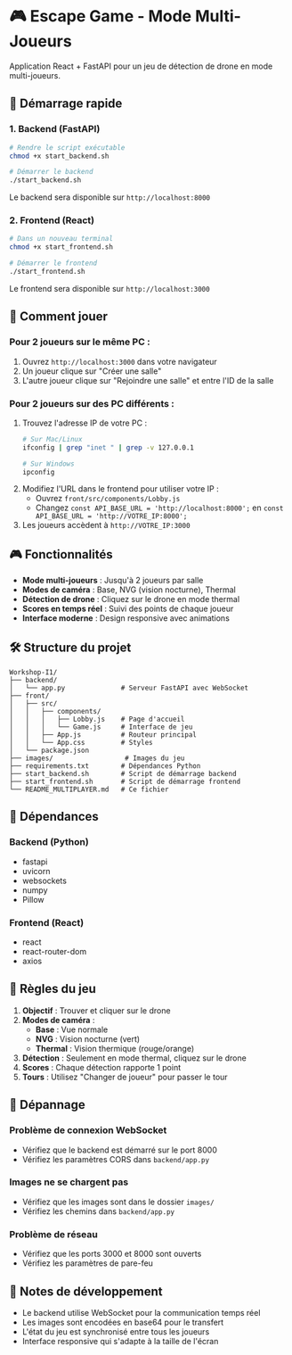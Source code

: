 # 🎮 Escape Game - Mode Multi-Joueurs

Application React + FastAPI pour un jeu de détection de drone en mode multi-joueurs.

## 🚀 Démarrage rapide

### 1. Backend (FastAPI)
```bash
# Rendre le script exécutable
chmod +x start_backend.sh

# Démarrer le backend
./start_backend.sh
```
Le backend sera disponible sur `http://localhost:8000`

### 2. Frontend (React)
```bash
# Dans un nouveau terminal
chmod +x start_frontend.sh

# Démarrer le frontend
./start_frontend.sh
```
Le frontend sera disponible sur `http://localhost:3000`

## 🎯 Comment jouer

### Pour 2 joueurs sur le même PC :
1. Ouvrez `http://localhost:3000` dans votre navigateur
2. Un joueur clique sur "Créer une salle"
3. L'autre joueur clique sur "Rejoindre une salle" et entre l'ID de la salle

### Pour 2 joueurs sur des PC différents :
1. Trouvez l'adresse IP de votre PC :
   ```bash
   # Sur Mac/Linux
   ifconfig | grep "inet " | grep -v 127.0.0.1
   
   # Sur Windows
   ipconfig
   ```
2. Modifiez l'URL dans le frontend pour utiliser votre IP :
   - Ouvrez `front/src/components/Lobby.js`
   - Changez `const API_BASE_URL = 'http://localhost:8000';` en `const API_BASE_URL = 'http://VOTRE_IP:8000';`
3. Les joueurs accèdent à `http://VOTRE_IP:3000`

## 🎮 Fonctionnalités

- **Mode multi-joueurs** : Jusqu'à 2 joueurs par salle
- **Modes de caméra** : Base, NVG (vision nocturne), Thermal
- **Détection de drone** : Cliquez sur le drone en mode thermal
- **Scores en temps réel** : Suivi des points de chaque joueur
- **Interface moderne** : Design responsive avec animations

## 🛠️ Structure du projet

```
Workshop-I1/
├── backend/
│   └── app.py              # Serveur FastAPI avec WebSocket
├── front/
│   ├── src/
│   │   ├── components/
│   │   │   ├── Lobby.js    # Page d'accueil
│   │   │   └── Game.js     # Interface de jeu
│   │   ├── App.js          # Routeur principal
│   │   └── App.css         # Styles
│   └── package.json
├── images/                  # Images du jeu
├── requirements.txt        # Dépendances Python
├── start_backend.sh        # Script de démarrage backend
├── start_frontend.sh       # Script de démarrage frontend
└── README_MULTIPLAYER.md   # Ce fichier
```

## 🔧 Dépendances

### Backend (Python)
- fastapi
- uvicorn
- websockets
- numpy
- Pillow

### Frontend (React)
- react
- react-router-dom
- axios

## 🎯 Règles du jeu

1. **Objectif** : Trouver et cliquer sur le drone
2. **Modes de caméra** :
   - **Base** : Vue normale
   - **NVG** : Vision nocturne (vert)
   - **Thermal** : Vision thermique (rouge/orange)
3. **Détection** : Seulement en mode thermal, cliquez sur le drone
4. **Scores** : Chaque détection rapporte 1 point
5. **Tours** : Utilisez "Changer de joueur" pour passer le tour

## 🐛 Dépannage

### Problème de connexion WebSocket
- Vérifiez que le backend est démarré sur le port 8000
- Vérifiez les paramètres CORS dans `backend/app.py`

### Images ne se chargent pas
- Vérifiez que les images sont dans le dossier `images/`
- Vérifiez les chemins dans `backend/app.py`

### Problème de réseau
- Vérifiez que les ports 3000 et 8000 sont ouverts
- Vérifiez les paramètres de pare-feu

## 📝 Notes de développement

- Le backend utilise WebSocket pour la communication temps réel
- Les images sont encodées en base64 pour le transfert
- L'état du jeu est synchronisé entre tous les joueurs
- Interface responsive qui s'adapte à la taille de l'écran
